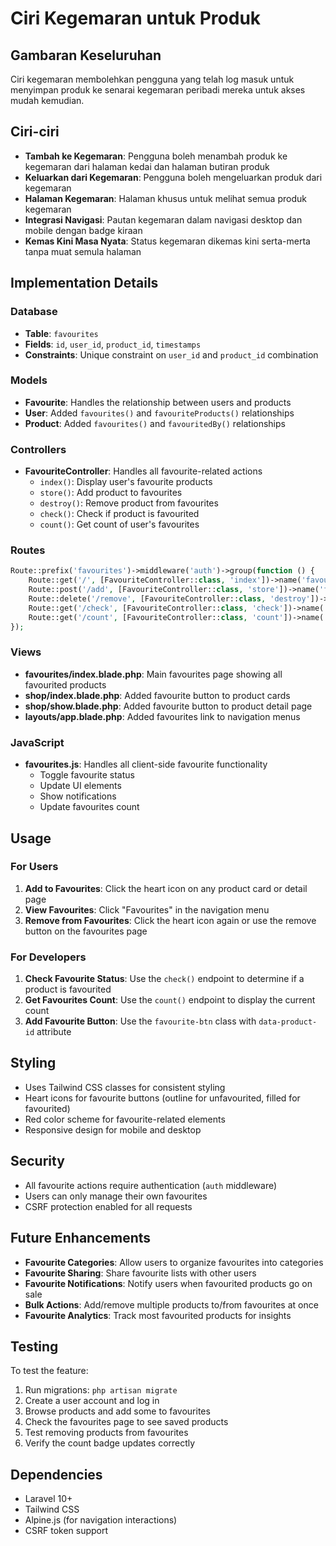 # Ciri Kegemaran untuk Produk

## Gambaran Keseluruhan
Ciri kegemaran membolehkan pengguna yang telah log masuk untuk menyimpan produk ke senarai kegemaran peribadi mereka untuk akses mudah kemudian.

## Ciri-ciri
- **Tambah ke Kegemaran**: Pengguna boleh menambah produk ke kegemaran dari halaman kedai dan halaman butiran produk
- **Keluarkan dari Kegemaran**: Pengguna boleh mengeluarkan produk dari kegemaran
- **Halaman Kegemaran**: Halaman khusus untuk melihat semua produk kegemaran
- **Integrasi Navigasi**: Pautan kegemaran dalam navigasi desktop dan mobile dengan badge kiraan
- **Kemas Kini Masa Nyata**: Status kegemaran dikemas kini serta-merta tanpa muat semula halaman

## Implementation Details

### Database
- **Table**: `favourites`
- **Fields**: `id`, `user_id`, `product_id`, `timestamps`
- **Constraints**: Unique constraint on `user_id` and `product_id` combination

### Models
- **Favourite**: Handles the relationship between users and products
- **User**: Added `favourites()` and `favouriteProducts()` relationships
- **Product**: Added `favourites()` and `favouritedBy()` relationships

### Controllers
- **FavouriteController**: Handles all favourite-related actions
  - `index()`: Display user's favourite products
  - `store()`: Add product to favourites
  - `destroy()`: Remove product from favourites
  - `check()`: Check if product is favourited
  - `count()`: Get count of user's favourites

### Routes
```php
Route::prefix('favourites')->middleware('auth')->group(function () {
    Route::get('/', [FavouriteController::class, 'index'])->name('favourites.index');
    Route::post('/add', [FavouriteController::class, 'store'])->name('favourites.store');
    Route::delete('/remove', [FavouriteController::class, 'destroy'])->name('favourites.destroy');
    Route::get('/check', [FavouriteController::class, 'check'])->name('favourites.check');
    Route::get('/count', [FavouriteController::class, 'count'])->name('favourites.count');
});
```

### Views
- **favourites/index.blade.php**: Main favourites page showing all favourited products
- **shop/index.blade.php**: Added favourite button to product cards
- **shop/show.blade.php**: Added favourite button to product detail page
- **layouts/app.blade.php**: Added favourites link to navigation menus

### JavaScript
- **favourites.js**: Handles all client-side favourite functionality
  - Toggle favourite status
  - Update UI elements
  - Show notifications
  - Update favourites count

## Usage

### For Users
1. **Add to Favourites**: Click the heart icon on any product card or detail page
2. **View Favourites**: Click "Favourites" in the navigation menu
3. **Remove from Favourites**: Click the heart icon again or use the remove button on the favourites page

### For Developers
1. **Check Favourite Status**: Use the `check()` endpoint to determine if a product is favourited
2. **Get Favourites Count**: Use the `count()` endpoint to display the current count
3. **Add Favourite Button**: Use the `favourite-btn` class with `data-product-id` attribute

## Styling
- Uses Tailwind CSS classes for consistent styling
- Heart icons for favourite buttons (outline for unfavourited, filled for favourited)
- Red color scheme for favourite-related elements
- Responsive design for mobile and desktop

## Security
- All favourite actions require authentication (`auth` middleware)
- Users can only manage their own favourites
- CSRF protection enabled for all requests

## Future Enhancements
- **Favourite Categories**: Allow users to organize favourites into categories
- **Favourite Sharing**: Share favourite lists with other users
- **Favourite Notifications**: Notify users when favourited products go on sale
- **Bulk Actions**: Add/remove multiple products to/from favourites at once
- **Favourite Analytics**: Track most favourited products for insights

## Testing
To test the feature:
1. Run migrations: `php artisan migrate`
2. Create a user account and log in
3. Browse products and add some to favourites
4. Check the favourites page to see saved products
5. Test removing products from favourites
6. Verify the count badge updates correctly

## Dependencies
- Laravel 10+
- Tailwind CSS
- Alpine.js (for navigation interactions)
- CSRF token support 